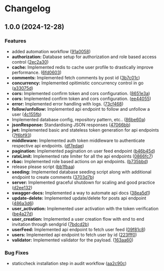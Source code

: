 # Changelog

## 1.0.0 (2024-12-28)


### Features

* added automation workflow ([91a0058](https://github.com/vp2305/GoSocial/commit/91a0058a9c8726b95869853fcaaac6d8f5632969))
* **authorization:** Database setup for authorization and role based access control ([2ec2a30](https://github.com/vp2305/GoSocial/commit/2ec2a303fb9f0adbdfe8995844165ed3da6f84b2))
* **cache:** Implemented redis to cache user profile to drastically improve performance. ([6fd0603](https://github.com/vp2305/GoSocial/commit/6fd06032934d590e46dfdc55dcd733183c17a6dd))
* **comments:** Implemented fetch comments by post id ([3b7c01c](https://github.com/vp2305/GoSocial/commit/3b7c01ce7a59c0bd54442ec44b28c2f1fbc9f819))
* **concurrency:** Implemented opitimistic concurrency control in go ([a33075d](https://github.com/vp2305/GoSocial/commit/a33075dd6be21d2db098ebb4485e15bfc6e98555))
* **cors:** Implemented confirm token and cors configuration. ([8651e3a](https://github.com/vp2305/GoSocial/commit/8651e3a7705cee1a843205ca3c1488761643c645))
* **cors:** Implemented confirm token and cors configuration. ([ee44055](https://github.com/vp2305/GoSocial/commit/ee44055925b4357474051302bbf73fd428d0058f))
* **error:** Implemented error handling with logs. ([73cf468](https://github.com/vp2305/GoSocial/commit/73cf4683aafe60e6f8811e2d694ea3382db996a8))
* **follow/unfollow:** Implemented api endpoint to follow and unfollow a user ([4c155fb](https://github.com/vp2305/GoSocial/commit/4c155fb05dddc223095af450ef74951a88e2272e))
* Implemented database config, repository pattern, etc.. ([86be60a](https://github.com/vp2305/GoSocial/commit/86be60ae2dbe57b2b4155a72b3d64fd9e3473cbd))
* **jsonResponse:** Standardising JSON responses ([47066bb](https://github.com/vp2305/GoSocial/commit/47066bb016bf2909aebb417a85dd29884256bc46))
* **jwt:** Implemented basic and stateless token generation for api endpoints ([7f6bf93](https://github.com/vp2305/GoSocial/commit/7f6bf93684bcbd5f49a80dc3904f45fa8019bee0))
* **middleware:** Implemented auth token middleware to authenticate respective api endpoints. ([df7edae](https://github.com/vp2305/GoSocial/commit/df7edae3b2daa06fda5eab0a475016522c2db6e2))
* **pagination:** Implemented pagination on user feed endpoint ([b46b45d](https://github.com/vp2305/GoSocial/commit/b46b45d3f76d9e868a334a39a3a929c8c51dda50))
* **rateLimit:** Implemented rate limiter for all the api endpoints ([0866fc7](https://github.com/vp2305/GoSocial/commit/0866fc703dac8c004cbefaa4ac8af8fba717bbd2))
* **rbac:** Implemented role based actions on api endpoints. ([b735bbd](https://github.com/vp2305/GoSocial/commit/b735bbd5a55ad98e2e7a56cec869f3786c685f10))
* release please script ([bb1fbaa](https://github.com/vp2305/GoSocial/commit/bb1fbaa500a142c8b73e735941b2e9a775be3472))
* **seeding:** Implemented database seeding script along with additional endpoint to create comments ([3703d7b](https://github.com/vp2305/GoSocial/commit/3703d7b9d9906dca66eb7679e1b2fcdc7c82ab32))
* **server:** Implemented graceful shutdown for scaling and good practice ([d2ee132](https://github.com/vp2305/GoSocial/commit/d2ee1322d0849557bf65e351b2eb34331cbaa437))
* **swagger-docs:** Implemented a way to automate api docs ([38ea5d1](https://github.com/vp2305/GoSocial/commit/38ea5d1366d6d078a4d06de96f6255bd15b1fba8))
* **update-delete:** Implemented update/delete for posts api endpoint ([486a3d6](https://github.com/vp2305/GoSocial/commit/486a3d6ce097894c43df3793895e2a99f76eef80))
* **user_activation:** Implemented user activation with the token verification ([be4a27d](https://github.com/vp2305/GoSocial/commit/be4a27dcbb840277632bc1ed9e008c4a69b5bc35))
* **user_creation:** Implemented a user creation flow with end to end invitation through sendgrid ([7bdcd2b](https://github.com/vp2305/GoSocial/commit/7bdcd2bd6e428d01ed83a2a70772f622329be546))
* **userFeed:** Implemented api endpoint to fetch user feed ([09f81c8](https://github.com/vp2305/GoSocial/commit/09f81c8d7dfe03b1048c8d1fb0b2c49246a0b3ea))
* **users:** Implemented api endpoint to fetch user by id ([223fff0](https://github.com/vp2305/GoSocial/commit/223fff0ce01f79a6e8a1bbf44cb0cee363a3c6a7))
* **validator:** Implemented validator for the payload. ([163aa60](https://github.com/vp2305/GoSocial/commit/163aa607565fe8b8da2e5f4e2b3226713866b34e))


### Bug Fixes

* staticcheck installation step in audit workflow ([aa2c90c](https://github.com/vp2305/GoSocial/commit/aa2c90ca9e4a5d31f52da4bb1ff466a7f9716f91))
